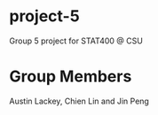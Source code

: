 # project-5
Group 5 project for STAT400 @ CSU

# Group Members
Austin Lackey, Chien Lin and Jin Peng